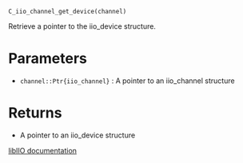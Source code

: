 ```
C_iio_channel_get_device(channel)
```

Retrieve a pointer to the iio_device structure.

# Parameters

  * `channel::Ptr{iio_channel}` : A pointer to an iio_channel structure

# Returns

  * A pointer to an iio_device structure

[libIIO documentation](https://analogdevicesinc.github.io/libiio/master/libiio/group__Channel.html#gaf2800d7a6953c5dd3271df390c062439)
